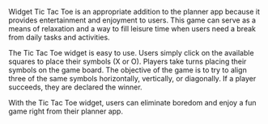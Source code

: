 Widget Tic Tac Toe is an appropriate addition to the planner app because it provides entertainment and enjoyment to users. This game can serve as a means of relaxation and a way to fill leisure time when users need a break from daily tasks and activities.

The Tic Tac Toe widget is easy to use. Users simply click on the available squares to place their symbols (X or O). Players take turns placing their symbols on the game board. The objective of the game is to try to align three of the same symbols horizontally, vertically, or diagonally. If a player succeeds, they are declared the winner.

With the Tic Tac Toe widget, users can eliminate boredom and enjoy a fun game right from their planner app.
